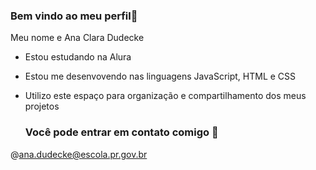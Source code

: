 ### Bem vindo ao meu perfil👋

Meu nome e Ana Clara Dudecke

- Estou estudando na Alura
- Estou me desenvovendo nas linguagens JavaScript, HTML e CSS
- Utilizo este espaço para organização e compartilhamento dos meus projetos

  ### Você pode entrar em contato comigo 📧

@ana.dudecke@escola.pr.gov.br

